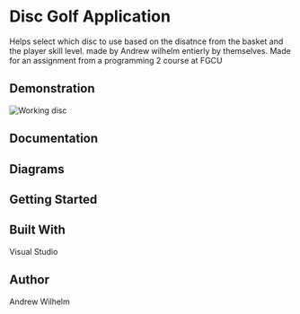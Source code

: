 # Disc Golf Application
Helps select which disc to use based on the disatnce from the basket and the player skill level.
made by Andrew wilhelm entierly by themselves.
Made for an assignment from a programming 2 course at FGCU


## Demonstration
![Working disc](https://user-images.githubusercontent.com/62119560/146113226-d8fc6710-6bf6-468b-aa7d-96e01d0c406a.png)


## Documentation


## Diagrams


## Getting Started


## Built With
Visual Studio

## Author
Andrew Wilhelm

